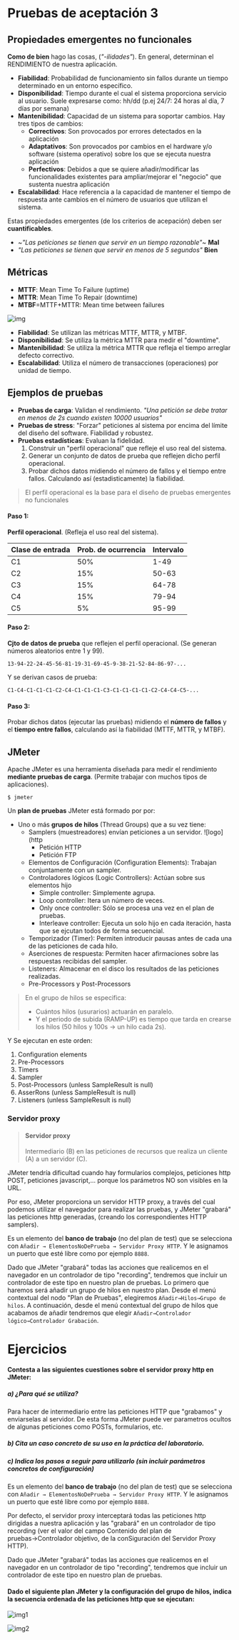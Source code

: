 # Pruebas de aceptación 3

## Propiedades emergentes no funcionales
**Como de bien** hago las cosas, (*"-ilidades"*). En general, determinan el RENDIMIENTO de nuestra aplicación.

* **Fiabilidad**: Probabilidad de funcionamiento sin fallos durante un tiempo determinado en un entorno específico.
* **Disponibilidad**: Tiempo durante el cual el sistema proporciona servicio al usuario. Suele expresarse como: hh/dd (p.ej 24/7: 24 horas al día, 7 días por semana)
* **Mantenibilidad**: Capacidad de un sistema para soportar cambios. Hay tres tipos de cambios:
  * **Correctivos**: Son provocados por errores detectados en la aplicación
  * **Adaptativos**: Son provocados por cambios en el hardware y/o software (sistema operativo) sobre los que se ejecuta nuestra aplicación
  * **Perfectivos**: Debidos a que se quiere añadir/modificar las funcionalidades existentes para ampliar/mejorar el "negocio" que sustenta nuestra aplicación
* **Escalabilidad**: Hace referencia a la capacidad de mantener el tiempo de respuesta ante cambios en el número de usuarios que utilizan el sistema.

Estas propiedades emergentes (de los criterios de acepación) deben ser **cuantificables**.

* ~*"Las peticiones se tienen que servir en un tiempo razonable"*~ **Mal**
* *"Las peticiones se tienen que servir en menos de 5 segundos"* **Bien**

## Métricas

* **MTTF**: Mean Time To Failure (uptime)
* **MTTR**: Mean Time To Repair (downtime)
* **MTBF**=MTTF+MTTR: Mean time between failures

![img](metrics.jpg)

* **Fiabilidad**: Se utilizan las métricas MTTF, MTTR, y MTBF.
* **Disponibilidad**: Se utiliza la métrica MTTR para medir el "downtime".
* **Mantenibilidad**: Se utiliza la métrica MTTR que refleja el tiempo arreglar defecto correctivo.
* **Escalabilidad**: Utiliza el número de transacciones (operaciones) por unidad de tiempo.

## Ejemplos de pruebas

* **Pruebas de carga**: Validan el rendimiento. *"Una petición se debe tratar en menos de 2s cuando existen 10000 usuarios"*
* **Pruebas de stress**: "Forzar" peticiones al sistema por encima del límite del diseño del software. Fiabilidad y robustez.
* **Pruebas estadísticas**: Evaluan la fidelidad.
  1. Construir un "perfil operacional" que refleje el uso real del sistema.
  2. Generar un conjunto de datos de prueba que reflejen dicho perfil operacional.
  3. Probar dichos datos midiendo el número de fallos y el tiempo entre fallos. Calculando así (estadisticamente) la fiabilidad.

> El perfil operacional es la base para el diseño de pruebas emergentes no funcionales

#### Paso 1:

**Perfil operacional**. (Refleja el uso real del sistema).

| Clase de entrada | Prob. de ocurrencia | Intervalo |
|------------------|---------------------|-----------|
| C1               | 50%                 | 1-49      |
| C2               | 15%                 | 50-63     |
| C3               | 15%                 | 64-78     |
| C4               | 15%                 | 79-94     |
| C5               | 5%                  | 95-99     |

#### Paso 2:

**Cjto de datos de prueba** que reflejen el perfil operacional. (Se generan números aleatorios entre 1 y 99).

`13-94-22-24-45-56-81-19-31-69-45-9-38-21-52-84-86-97-...`

Y se derivan casos de prueba:

`C1-C4-C1-C1-C1-C2-C4-C1-C1-C1-C3-C1-C1-C1-C1-C2-C4-C4-C5-...`

#### Paso 3:

Probar dichos datos (ejecutar las pruebas) midiendo el **número de fallos** y el **tiempo entre fallos**, calculando así la fiabilidad (MTTF, MTTR, y MTBF).


## JMeter

Apache JMeter es una herramienta diseñada para medir el rendimiento **mediante pruebas de carga**.
(Permite trabajar con muchos tipos de aplicaciones).

```
$ jmeter
```

Un **plan de pruebas** JMeter está formado por por:
* Uno o más **grupos de hilos** (Thread Groups) que a su vez tiene:
  * Samplers (muestreadores) envían peticiones a un servidor. ![logo](http
    * Petición HTTP
    * Petición FTP
  * Elementos de Configuración (Configuration Elements): Trabajan conjuntamente con un sampler.
  * Controladores lógicos (Logic Controllers): Actúan sobre sus elementos hijo
    * Simple controller: Simplemente agrupa.
    * Loop controller: Itera un número de veces.
    * Only once controller: Sólo se procesa una vez en el plan de pruebas.
    * Interleave controller: Ejecuta un solo hijo en cada iteración, hasta que se ejcutan todos de forma secuencial.
  * Temporizador (Timer): Permiten introducir pausas antes de cada una de las peticiones de cada hilo.
  * Aserciones de respuesta: Permiten hacer afirmaciones sobre las respuestas recibidas del sampler.
  * Listeners: Almacenar en el disco los resultados de las peticiones realizadas.
  * Pre-Processors y Post-Processors

> En el grupo de hilos se especifica:
> * Cuántos hilos (usurarios) actuarán en paralelo.
> * Y el periodo de subida (RAMP-UP) es tiempo que tarda en crearse los hilos (50 hilos y 100s -> un hilo cada 2s).

Y Se ejecutan en este orden:

1. Configuration elements
2. Pre-Processors
3. Timers
4. Sampler
5. Post-Processors (unless SampleResult is null)
6. AsserRons (unless SampleResult is null)
7. Listeners (unless SampleResult is null)

### Servidor proxy

> #### Servidor proxy
> Intermediario (B) en las peticiones de recursos que realiza un cliente (A) a un servidor (C).

JMeter tendría dificultad cuando hay formularios complejos, peticiones http POST, peticiones javascript,... porque los parámetros NO son visibles en la URL.

Por eso, JMeter proporciona un servidor HTTP proxy, a través del cual podemos utilizar el navegador para realizar las pruebas, y JMeter "grabará" las peticiones http generadas, (creando los correspondientes HTTP samplers).

Es un elemento del **banco de trabajo** (no del plan de test) que se selecciona con `Añadir → ElementosNoDePrueba → Servidor Proxy HTTP`. Y le asignamos un puerto que esté libre como por ejemplo `8888`.

Dado que JMeter "grabará" todas las acciones que realicemos en el navegador en un controlador de tipo "recording", tendremos que incluir un controlador de este tipo en nuestro plan de pruebas. Lo primero que haremos será añadir un grupo de hilos en nuestro plan. Desde el menú contextual del nodo "Plan de Pruebas", elegiremos `Añadir→Hilos→Grupo de hilos`. A continuación, desde el menú contextual del grupo de hilos que acabamos de añadir tendremos que elegir `Añadir→Controlador lógico→Controlador Grabación`.


# Ejercicios

#### Contesta a las siguientes cuestiones sobre el servidor proxy http en JMeter:

##### a) ¿Para qué se utiliza?

Para hacer de intermediario entre las peticiones HTTP que "grabamos" y enviarselas al servidor. De esta forma JMeter puede ver parametros ocultos de algunas peticiones como POSTs, formularios, etc.

##### b) Cita un caso concreto de su uso en la práctica del laboratorio.

##### c) Indica los pasos a seguir para utilizarlo (sin incluir parámetros concretos de configuración)

Es un elemento del **banco de trabajo** (no del plan de test) que se selecciona con `Añadir → ElementosNoDePrueba → Servidor Proxy HTTP`. Y le asignamos un puerto que esté libre como por ejemplo `8888`.

Por defecto, el servidor proxy interceptará todas las peticiones http dirigidas a nuestra aplicación y las "grabará" en un controlador de tipo recording (ver el valor del campo Contenido del plan de pruebas→Controlador objetivo, de la conSiguración del Servidor Proxy HTTP).

Dado que JMeter "grabará" todas las acciones que realicemos en el navegador en un controlador de tipo "recording", tendremos que incluir un controlador de este tipo en nuestro plan de pruebas.

#### Dado el siguiente plan JMeter y la configuración del grupo de hilos, indica la secuencia ordenada de las peticiones http que se ejecutan:

![img1](plan.png)

![img2](hilos.png)
